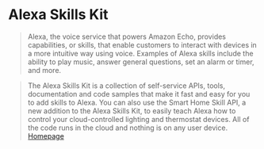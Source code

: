 # Alexa Skills Kit

> Alexa, the voice service that powers Amazon Echo, provides capabilities, or skills, that enable customers to interact with devices in a more intuitive way using voice. Examples of Alexa skills include the ability to play music, answer general questions, set an alarm or timer, and more. 

> The Alexa Skills Kit is a collection of self-service APIs, tools, documentation and code samples that make it fast and easy for you to add skills to Alexa. You can also use the Smart Home Skill API, a new addition to the Alexa Skills Kit, to easily teach Alexa how to control your cloud-controlled lighting and thermostat devices. All of the code runs in the cloud and nothing is on any user device. [Homepage](https://developer.amazon.com/alexa-skills-kit)